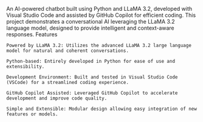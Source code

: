 An AI-powered chatbot built using Python and LLaMA 3.2, developed with Visual Studio Code and assisted by GitHub Copilot for efficient coding. This project demonstrates a conversational AI leveraging the LLaMA 3.2 language model, designed to provide intelligent and context-aware responses.
Features

    Powered by LLaMA 3.2: Utilizes the advanced LLaMA 3.2 large language model for natural and coherent conversations.

    Python-based: Entirely developed in Python for ease of use and extensibility.

    Development Environment: Built and tested in Visual Studio Code (VSCode) for a streamlined coding experience.

    GitHub Copilot Assisted: Leveraged GitHub Copilot to accelerate development and improve code quality.

    Simple and Extensible: Modular design allowing easy integration of new features or models.

